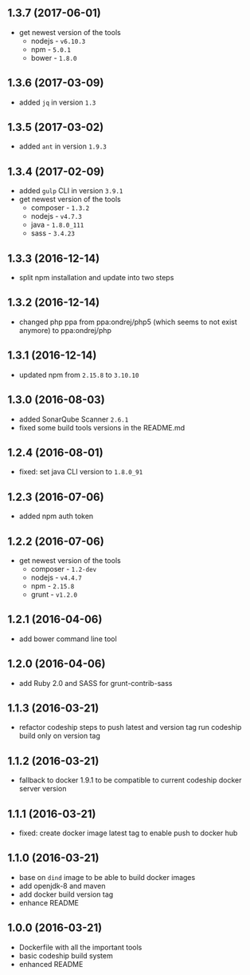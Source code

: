 ## 1.3.7 (2017-06-01)

* get newest version of the tools
    * nodejs - `v6.10.3`
    * npm - `5.0.1`
    * bower - `1.8.0`

## 1.3.6 (2017-03-09)

* added `jq` in version `1.3`

## 1.3.5 (2017-03-02)

* added `ant` in version `1.9.3`

## 1.3.4 (2017-02-09)

* added `gulp` CLI in version `3.9.1`
* get newest version of the tools
    * composer - `1.3.2`
    * nodejs - `v4.7.3`
    * java - `1.8.0_111`
    * sass - `3.4.23`

## 1.3.3 (2016-12-14)

* split npm installation and update into two steps

## 1.3.2 (2016-12-14)

* changed php ppa from ppa:ondrej/php5 (which seems to not exist anymore) to ppa:ondrej/php

## 1.3.1 (2016-12-14)

* updated npm from `2.15.8` to `3.10.10`

## 1.3.0 (2016-08-03)

* added SonarQube Scanner `2.6.1`
* fixed some build tools versions in the README.md

## 1.2.4 (2016-08-01)

* fixed: set java CLI version to `1.8.0_91`

## 1.2.3 (2016-07-06)

* added npm auth token

## 1.2.2 (2016-07-06)

* get newest version of the tools
    * composer - `1.2-dev`
    * nodejs - `v4.4.7`
    * npm - `2.15.8`
    * grunt - `v1.2.0`

## 1.2.1 (2016-04-06)

* add bower command line tool

## 1.2.0 (2016-04-06)

* add Ruby 2.0 and SASS for grunt-contrib-sass

## 1.1.3 (2016-03-21)

* refactor codeship steps to push latest and version tag run codeship build only on version tag

## 1.1.2 (2016-03-21)

* fallback to docker 1.9.1 to be compatible to current codeship docker server version

## 1.1.1 (2016-03-21)

* fixed: create docker image latest tag to enable push to docker hub

## 1.1.0 (2016-03-21)

* base on `dind` image to be able to build docker images
* add openjdk-8 and maven
* add docker build version tag
* enhance README

## 1.0.0 (2016-03-21)

* Dockerfile with all the important tools
* basic codeship build system
* enhanced README